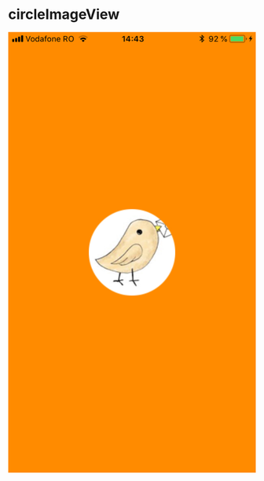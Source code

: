 # circleImageView

![alt text](https://github.com/sbuzoianu/circleImageView/blob/master/IMG_B88588CD62AC-1.jpeg)
